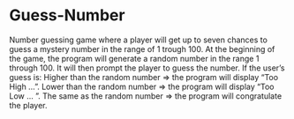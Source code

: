# Guess-Number
Number guessing game where a player will get up to seven chances to guess a mystery number in the range of 1 trough 100.
At the beginning of the game, the program will generate a random number in the range 1 through 100. 
It will then prompt the player to guess the number. 
If the user’s guess is:
Higher than the random number => the program will display “Too High …”.
Lower than the random number => the program will display “Too Low … ”.
The same as the random number => the program will congratulate the player.
